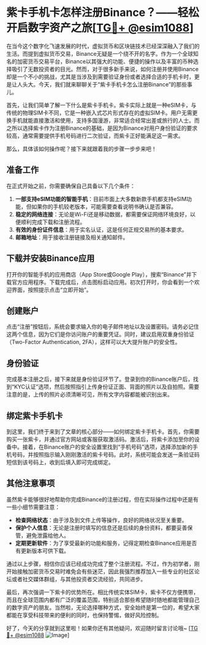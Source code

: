 # 紫卡手机卡怎样注册Binance？——轻松开启数字资产之旅[[TG💪+ @esim1088](https://t.me/s/esim1088)]

在当今这个数字化飞速发展的时代，虚拟货币和区块链技术已经深深融入了我们的生活。而提到虚拟货币交易，Binance无疑是一个绕不开的名字。作为一个全球知名的加密货币交易平台，Binance以其强大的功能、便捷的操作以及丰富的币种选择吸引了无数投资者的目光。然而，对于很多新手来说，如何注册并使用Binance却是一个不小的挑战，尤其是当涉及到需要验证身份或者选择合适的手机卡时，更是让人头大。今天，我们就来聊聊关于“紫卡手机卡怎么注册Binance”的那些事儿。

首先，让我们简单了解一下什么是紫卡手机卡。紫卡实际上就是一种eSIM卡，与传统的物理SIM卡不同，它是一种嵌入式芯片形式存在的虚拟SIM卡。用户无需更换手机就能直接激活和使用，支持多国漫游，非常适合经常出差或旅行的人士。而之所以选择紫卡作为注册Binance的基础，是因为Binance对用户身份验证的要求较高，通常需要提供手机号码进行二次验证，而紫卡正好能满足这一需求。

那么，具体该如何操作呢？接下来就跟着我的步骤一步步来吧！

## 准备工作

在正式开始之前，你需要确保自己具备以下几个条件：

1. **一部支持eSIM功能的智能手机**：目前市面上大多数新款手机都支持eSIM功能，但如果你的手机较老版本，可能需要查看说明书确认是否兼容。
2. **稳定的网络连接**：无论是Wi-Fi还是移动数据，都需要保证网络环境良好，以便顺利完成下载和注册流程。
3. **有效的身份证件信息**：用于实名认证，这是任何正规交易所的基本要求。
4. **邮箱地址**：用于接收注册链接及相关通知邮件。

## 下载并安装Binance应用

打开你的智能手机的应用商店（App Store或Google Play），搜索“Binance”并下载官方应用程序。下载完成后，点击图标启动应用。初次打开时，你会看到一个欢迎界面，按照提示点击“立即开始”。

## 创建账户

点击“注册”按钮后，系统会要求输入你的电子邮件地址以及设置密码。请务必记住这两个信息，因为它们是你访问账户的重要凭证。同时，建议启用双重身份验证（Two-Factor Authentication, 2FA），这样可以大大提升账户的安全性。

## 身份验证

完成基本注册之后，接下来就是身份验证环节了。登录到你的Binance账户后，找到“KYC认证”选项，然后按照指引上传身份证正面、背面的照片以及自拍照。需要注意的是，上传的照片必须清晰可见，所有文字内容都能被识别出来。

## 绑定紫卡手机卡

到这里，我们终于来到了文章的核心部分——如何绑定紫卡手机卡。首先，你需要购买一张紫卡，并通过官方网站或客服获取激活码。激活后，将紫卡添加至你的设备中。接着，在Binance账户的安全设置里找到“手机号码”选项，选择添加新的手机号码，并按照指示输入刚刚激活的紫卡号码。此时，系统可能会发送一条验证码短信到该号码上，收到后填入即可完成绑定。

## 其他注意事项

虽然紫卡能够很好地帮助你完成Binance的注册过程，但在实际操作过程中还是有一些小细节需要注意：

- **检查网络状态**：由于涉及到文件上传等操作，良好的网络状况至关重要。
- **保护个人信息**：无论是注册时填写的信息还是后续的身份资料，都要妥善保管，避免泄露给他人。
- **定期更新软件**：为了享受最新的功能和服务，记得定期检查Binance应用是否有更新版本可供下载。

通过以上步骤，相信你应该已经成功完成了整个注册流程。不过，作为初学者，刚开始接触加密货币交易时难免会有些迷茫，因此我强烈推荐加入一些专业的社区论坛或者社交媒体群组，与其他投资者交流经验，共同进步。

最后，再次强调一下紫卡的优势所在。相比传统实体SIM卡，紫卡不仅方便携带，而且在全球范围内都有广泛的覆盖范围，特别适合那些希望随时随地都能管理自己的数字资产的朋友。当然啦，无论选择哪种方式，安全始终是第一位的，希望大家都能在享受科技带来的便利的同时，也保持警惕，做好风险控制。

好了，今天的分享就到这里啦！如果你还有其他疑问，欢迎随时留言讨论哦~ [[TG💪+ @esim1088](https://t.me/s/esim1088) ![Image](https://i.postimg.cc/4NQfJmqS/Snipaste-2025-05-13-00-14-12.png)]